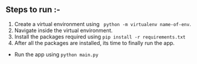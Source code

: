 ## Steps to run :-

1. Create a virtual environment using ` python -m virtualenv name-of-env`.
2. Navigate inside the virtual environment.
3. Install the packages required using `pip install -r requirements.txt`
4. After all the packages are installed, its time to finally run the app.

- Run the app using `python main.py`
